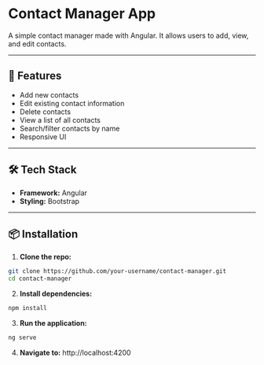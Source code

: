 # Contact Manager App

A simple contact manager made with Angular. It allows users to add, view, and edit contacts.

---

## 🚀 Features

- Add new contacts
- Edit existing contact information
- Delete contacts
- View a list of all contacts
- Search/filter contacts by name
- Responsive UI

---

## 🛠️ Tech Stack

- **Framework:** Angular
- **Styling:** Bootstrap
  
---

## 📦 Installation

1. **Clone the repo:**

  ```bash
  git clone https://github.com/your-username/contact-manager.git
  cd contact-manager
  ```

2. **Install dependencies:**

  ```bash
  npm install
  ```

3. **Run the application:**
  ```bash
  ng serve
  ```

4. **Navigate to:** http://localhost:4200


   

